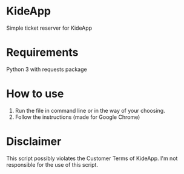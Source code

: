 # KideApp
Simple ticket reserver for KideApp

# Requirements
Python 3 with requests package

# How to use
1. Run the file in command line or in the way of your choosing.
1. Follow the instructions (made for Google Chrome)

# Disclaimer
This script possibly violates the Customer Terms of KideApp.
I'm not responsible for the use of this script.
